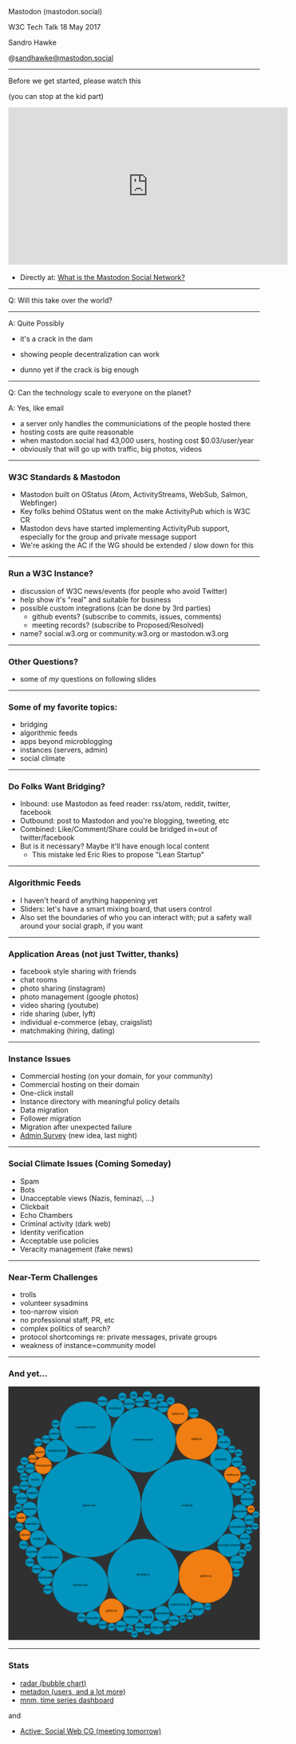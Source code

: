 
Mastodon (mastodon.social)

W3C Tech Talk
18 May 2017

Sandro Hawke

@sandhawke@mastodon.social

---

Before we get started, please watch this

(you can stop at the kid part)

<div><iframe width="560" height="315" src="https://www.youtube-nocookie.com/embed/vd2ct1Pljv8?rel=0" frameborder="0" allowfullscreen></iframe></div>

* Directly at: <a href="https://www.youtube.com/watch?v=vd2ct1Pljv8">
What is the Mastodon Social Network?
</a>

---

Q: Will this take over the world?

---

A: Quite Possibly

- it's a crack in the dam
- showing people decentralization can work

- dunno yet if the crack is big enough

---

Q: Can the technology scale to everyone on the planet?

A: Yes, like email

- a server only handles the communiciations of the people hosted there
- hosting costs are quite reasonable
 - when mastodon.social had 43,000 users, hosting cost $0.03/user/year
 - obviously that will go up with traffic, big photos, videos

---

### W3C Standards & Mastodon

 - Mastodon built on OStatus (Atom, ActivityStreams, WebSub, Salmon, Webfinger)
 - Key folks behind OStatus went on the make ActivityPub which is W3C CR
 - Mastodon devs have started implementing ActivityPub support, especially
   for the group and private message support
 - We're asking the AC if the WG should be extended / slow down for this

---

### Run a W3C Instance?
 - discussion of W3C news/events (for people who avoid Twitter)
 - help show it's "real" and suitable for business
 - possible custom integrations (can be done by 3rd parties)
    - github events? (subscribe to commits, issues, comments)
    - meeting records? (subscribe to Proposed/Resolved)
 - name? social.w3.org or community.w3.org or mastodon.w3.org

---

### Other Questions?

- some of *my* questions on following slides

---

### Some of my favorite topics:
- bridging
- algorithmic feeds
- apps beyond microblogging
- instances (servers, admin)
- social climate

---

### Do Folks Want Bridging?
 - Inbound: use Mastodon as feed reader: rss/atom, reddit, twitter, facebook
 - Outbound: post to Mastodon and you're blogging, tweeting, etc
 - Combined: Like/Comment/Share could be bridged in+out of twitter/facebook
 - But is it necessary?   Maybe it'll have enough local content
   -  This mistake led Eric Ries to propose "Lean Startup"

---

### Algorithmic Feeds
 - I haven't heard of anything happening yet
 - Sliders: let's have a smart mixing board, that users control
 - Also set the boundaries of who you can interact with; put a safety wall
   around your social graph, if you want

---

### Application Areas (not just Twitter, thanks)
-    facebook style sharing with friends
-    chat rooms
-    photo sharing (instagram)
-    photo management (google photos)
-    video sharing (youtube)
-    ride sharing (uber, lyft)
-    individual e-commerce (ebay, craigslist)
-    matchmaking (hiring, dating)               

---

### Instance Issues
-    Commercial hosting (on your domain, for your community)
-    Commercial hosting on their domain
-    One-click install
-    Instance directory with meaningful policy details
-    Data migration
-    Follower migration
-    Migration after unexpected failure
-    <a href="https://github.com/sandhawke/admin-survey">Admin Survey</a> (new idea, last night)

---

### Social Climate Issues (Coming Someday)
-    Spam
-    Bots
-    Unacceptable views (Nazis, feminazi, ...)
-    Clickbait
-    Echo Chambers
-    Criminal activity (dark web)
-    Identity verification
-    Acceptable use policies
-    Veracity management (fake news)

---

### Near-Term Challenges

 - trolls
 - volunteer sysadmins
 - too-narrow vision
 - no professional staff, PR, etc
 - complex politics of search?
 - protocol shortcomings re: private messages, private groups
 - weakness of instance=community model

---

### And yet... 

![Fediverse](fediverse.png)

---

### Stats

* <a href="https://radar.amberstone.digital/chart/fediverse">radar (bubble chart)</a>
* <a href="https://metadon.jemu.name/#users">metadon (users, and a lot more)</a>
* <a href="https://dashboards.mnm.social/">mnm, time series dashboard</a>

and

* <a href="https://www.w3.org/wiki/SocialCG">Active: Social Web CG (meeting tomorrow)</a>



